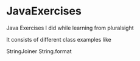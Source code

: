 # JavaExercises
Java Exercises I did while learning from pluralsight

It consists of different class examples like

StringJoiner
String.format

